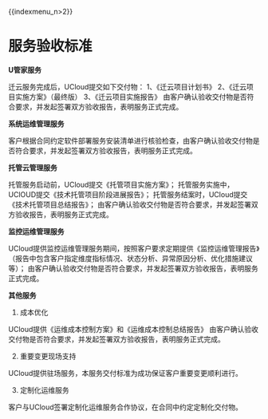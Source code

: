 {{indexmenu_n>2}}

# 服务验收标准

**U管家服务**

迁云服务完成后，UCloud提交如下交付物：
1、《迁云项目计划书》
2、《迁云项目实施方案》（最终版）
3、《迁云项目实施报告》
由客户确认验收交付物是否符合要求，并发起签署双方验收报告，表明服务正式完成。

**系统运维管理服务**

客户根据合同约定软件部署服务安装清单进行核验检查，由客户确认验收交付物是否符合要求，并发起签署双方验收报告，表明服务正式完成。

**托管云管理服务**

托管服务启动前，UCloud提交《托管项目实施方案》；
托管服务实施中，UClOUD提交《技术托管项目阶段进展报告》；
托管服务结案时，UCloud提交《技术托管项目总结报告》；
由客户确认验收交付物是否符合要求，并发起签署双方验收报告，表明服务正式完成。

**监控运维管理服务**

UCloud提供监控运维管理服务期间，按照客户要求定期提供《监控运维管理报告》（报告中包含客户指定维度指标情况、状态分析、异常原因分析、优化措施建议等）；
由客户确认验收交付物是否符合要求，并发起签署双方验收报告，表明服务正式完成。

**其他服务**

1. 成本优化

UCloud提供《运维成本控制方案》和《运维成本控制总结报告》
由客户确认验收交付物是否符合要求，并发起签署双方验收报告，表明服务正式完成。

2. 重要变更现场支持

UCloud提供驻场服务，本服务交付标准为成功保证客户重要变更顺利进行。

3. 定制化运维服务

客户与UCloud签署定制化运维服务合作协议，在合同中约定定制化交付物。